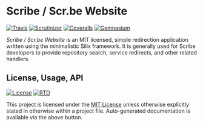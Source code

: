 # Scribe / Scr.be Website

[![Travis](https://scr.be/scr.be/shield/travis)](https://scr.be/scr.be/travis) 
[![Scrutinizer](https://scr.be/scr.be/shield/scrutinizer)](https://scr.be/scr.be/scrutinizer)
[![Coveralls](https://scr.be/scr.be/shield/coveralls)](https://scr.be/scr.be/coverage)
[![Gemnasium](https://scr.be/scr.be/shield/gemnasium)](https://scr.be/scr.be/gemnasium)

*Scribe / Scr.be Website* is an MIT licensed, simple redirection application written using
the minimalistic Silix framework. It is generally used for Scribe developers to provide
repository search, service redirects, and other related handlers.

## License, Usage, API

[![License](https://scr.be/scr.be/shield/license)](https://scr.be/scr.be/license)
[![RTD](https://scr.be/scr.be/shield/api)](https://scr.be/scr.be/api)

This project is licensed under the [MIT License](https://symfony-mantle-bundle.docs.scribe.tools/license)
unless otherwise explicitly stated in otherwise within a project file. Auto-generated documentation
is available via the above button.
